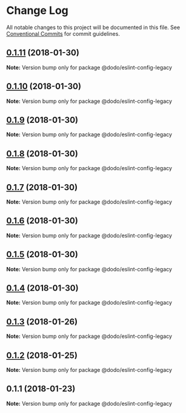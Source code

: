 # Change Log

All notable changes to this project will be documented in this file.
See [Conventional Commits](https://conventionalcommits.org) for commit guidelines.

<a name="0.1.11"></a>
## [0.1.11](https://bitbucket.isobaraustralia.com/scm/~adrian.bonnici/dodo-packages-monorepo/compare/@dodo/eslint-config-legacy@0.1.9...@dodo/eslint-config-legacy@0.1.11) (2018-01-30)




**Note:** Version bump only for package @dodo/eslint-config-legacy

<a name="0.1.10"></a>
## [0.1.10](https://bitbucket.isobaraustralia.com/scm/~adrian.bonnici/dodo-packages-monorepo/compare/@dodo/eslint-config-legacy@0.1.9...@dodo/eslint-config-legacy@0.1.10) (2018-01-30)




**Note:** Version bump only for package @dodo/eslint-config-legacy

<a name="0.1.9"></a>
## [0.1.9](https://bitbucket.isobaraustralia.com/scm/~adrian.bonnici/dodo-packages-monorepo/compare/@dodo/eslint-config-legacy@0.1.8...@dodo/eslint-config-legacy@0.1.9) (2018-01-30)




**Note:** Version bump only for package @dodo/eslint-config-legacy

<a name="0.1.8"></a>
## [0.1.8](https://bitbucket.isobaraustralia.com/scm/~adrian.bonnici/dodo-packages-monorepo/compare/@dodo/eslint-config-legacy@0.1.7...@dodo/eslint-config-legacy@0.1.8) (2018-01-30)




**Note:** Version bump only for package @dodo/eslint-config-legacy

<a name="0.1.7"></a>
## [0.1.7](https://bitbucket.isobaraustralia.com/scm/~adrian.bonnici/dodo-packages-monorepo/compare/@dodo/eslint-config-legacy@0.1.6...@dodo/eslint-config-legacy@0.1.7) (2018-01-30)




**Note:** Version bump only for package @dodo/eslint-config-legacy

<a name="0.1.6"></a>
## [0.1.6](https://bitbucket.isobaraustralia.com/scm/~adrian.bonnici/dodo-packages-monorepo/compare/@dodo/eslint-config-legacy@0.1.5...@dodo/eslint-config-legacy@0.1.6) (2018-01-30)




**Note:** Version bump only for package @dodo/eslint-config-legacy

<a name="0.1.5"></a>
## [0.1.5](https://bitbucket.isobaraustralia.com/scm/~adrian.bonnici/dodo-packages-monorepo/compare/@dodo/eslint-config-legacy@0.1.4...@dodo/eslint-config-legacy@0.1.5) (2018-01-30)




**Note:** Version bump only for package @dodo/eslint-config-legacy

<a name="0.1.4"></a>
## [0.1.4](https://bitbucket.isobaraustralia.com/scm/~adrian.bonnici/dodo-packages-monorepo/compare/@dodo/eslint-config-legacy@0.1.3...@dodo/eslint-config-legacy@0.1.4) (2018-01-30)




**Note:** Version bump only for package @dodo/eslint-config-legacy

<a name="0.1.3"></a>
## [0.1.3](https://bitbucket.isobaraustralia.com/scm/~adrian.bonnici/dodo-packages-monorepo/compare/@dodo/eslint-config-legacy@0.1.2...@dodo/eslint-config-legacy@0.1.3) (2018-01-26)




**Note:** Version bump only for package @dodo/eslint-config-legacy

<a name="0.1.2"></a>
## [0.1.2](/compare/@dodo/eslint-config-legacy@0.1.1...@dodo/eslint-config-legacy@0.1.2) (2018-01-25)




**Note:** Version bump only for package @dodo/eslint-config-legacy

<a name="0.1.1"></a>
## 0.1.1 (2018-01-23)




**Note:** Version bump only for package @dodo/eslint-config-legacy
